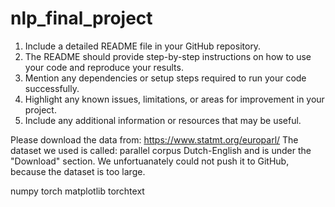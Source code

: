 # nlp_final_project

1. Include a detailed README file in your GitHub repository.
2. The README should provide step-by-step instructions on how to use
your code and reproduce your results.
3. Mention any dependencies or setup steps required to run your code
successfully.
4. Highlight any known issues, limitations, or areas for improvement in
your project.
5. Include any additional information or resources that may be useful.


Please download the data from: https://www.statmt.org/europarl/
The dataset we used is called: parallel corpus Dutch-English and is under the "Download" section.
We unfortuanately could not push it to GitHub, because the dataset is too large.

numpy
torch
matplotlib
torchtext
